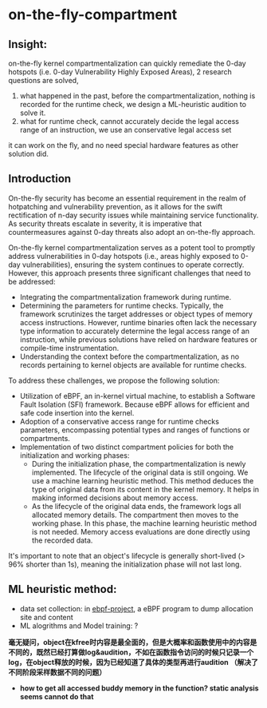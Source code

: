 # on-the-fly-compartment

## Insight: 

on-the-fly kernel compartmentalization can quickly remediate the 0-day hotspots (i.e. 0-day Vulnerability Highly Exposed Areas), 2 research questions are solved,

1. what happened in the past, before the compartmentalization, nothing is recorded for the runtime check, we design a ML-heuristic audition to solve it.
2. what for runtime check, cannot accurately decide the legal access range of an instruction, we use an conservative legal access set

it can work on the fly, and no need special hardware features as other solution did.

## Introduction

On-the-fly security has become an essential requirement in the realm of hotpatching and vulnerability prevention, as it allows for the swift rectification of n-day security issues while maintaining service functionality. As security threats escalate in severity, it is imperative that countermeasures against 0-day threats also adopt an on-the-fly approach.

On-the-fly kernel compartmentalization serves as a potent tool to promptly address vulnerabilities in 0-day hotspots (i.e., areas highly exposed to 0-day vulnerabilities), ensuring the system continues to operate correctly. However, this approach presents three significant challenges that need to be addressed:

- Integrating the compartmentalization framework during runtime.
- Determining the parameters for runtime checks. Typically, the framework scrutinizes the target addresses or object types of memory access instructions. However, runtime binaries often lack the necessary type information to accurately determine the legal access range of an instruction, while previous solutions have relied on hardware features or compile-time instrumentation.
- Understanding the context before the compartmentalization, as no records pertaining to kernel objects are available for runtime checks.


To address these challenges, we propose the following solution:

- Utilization of eBPF, an in-kernel virtual machine, to establish a Software Fault Isolation (SFI) framework. Because eBPF allows for efficient and safe code insertion into the kernel.
- Adoption of a conservative access range for runtime checks parameters, encompassing potential types and ranges of functions or compartments.
- Implementation of two distinct compartment policies for both the initialization and working phases:
    - During the initialization phase, the compartmentalization is newly implemented. The lifecycle of the original data is still ongoing. We use a machine learning heuristic method. This method deduces the type of original data from its content in the kernel memory. It helps in making informed decisions about memory access.
    - As the lifecycle of the original data ends, the framework logs all allocated memory details. The compartment then moves to the working phase. In this phase, the machine learning heuristic method is not needed. Memory access evaluations are done directly using the recorded data.

It's important to note that an object's lifecycle is generally short-lived (> 96% shorter than 1s), meaning the initialization phase will not last long.






## ML heuristic method: 

- data set collection: in [ebpf-project](./ebpf-project/README.md), a eBPF program to dump allocation site and content
- ML alogrithms and Model training: ?


**毫无疑问，object在kfree时内容是最全面的，但是大概率和函数使用中的内容是不同的，既然已经打算做log&audition，不如在函数指令访问的时候只记录一个log，在object释放的时候，因为已经知道了具体的类型再进行audition （解决了不同阶段采样数据不同的问题）**

- **how to get all accessed buddy memory in the function? static analysis seems cannot do that**